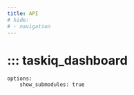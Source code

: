 ```yaml
---
title: API
# hide:
# - navigation
---
```


# ::: taskiq_dashboard
    options:
        show_submodules: true
